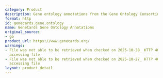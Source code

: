 ```yaml
---
category: Product
description: Gene ontology annotations from the Gene Ontology Consortium
format: http
id: genecards.gene.ontology
name: GeneCards Gene Ontology Annotations
original_source:
- go
product_url: https://www.genecards.org/
warnings:
- File was not able to be retrieved when checked on 2025-10-28_ HTTP 403 error when
  accessing file
- File was not able to be retrieved when checked on 2025-10-27_ HTTP 403 error when
  accessing file
layout: product_detail
---
```

